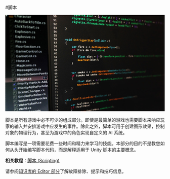 #脚本

![](../uploads/Main/ScriptingIntroPic.jpg) 

脚本是所有游戏中必不可少的组成部分。即使是最简单的游戏也需要脚本来响应玩家的输入并安排游戏中应发生的事件。除此之外，脚本可用于创建图形效果，控制对象的物理行为，甚至为游戏中的角色实现自定义的 AI 系统。

脚本编写是一项需要花费一些时间和精力来学习的技能。本部分的目的不是教您如何从头开始编写脚本代码，而是解释适用于 Unity 脚本的主要概念。

**相关教程**：[脚本 (Scripting)](https://unity3d.com/learn/tutorials/topics/scripting)

请参阅[知识库的 Editor 部分](https://support.unity3d.com/hc/en-us/categories/201964166-Unity-Editor)了解故障排除、提示和技巧信息。
